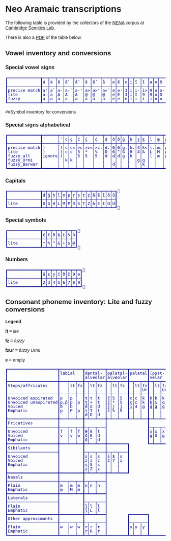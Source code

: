 # Neo Aramaic transcriptions

<style>
body {
    font-family: sans-serif;
}
pre.chars {
    border-collapse: collapse;
    color: #000080;
    font-family: monospace;
    font-size: medium;
    line-height: 1.0;
}
</style>

The following table is provided by the collectors of the
[NENA](https://github.com/CambridgeSemiticsLab/nena_corpus)
corpus at
[Cambridge Semitics Lab](https://github.com/CambridgeSemiticsLab).

There is also a
[PDF](../images/neoaramaic.pdf)
of the table below.


## Vowel inventory and conversions

### Special vowel signs

<pre class="chars">
┏━━━━━━━━━━━━━┳━━┯━━┯━━┯━━━┯━━━┯━━┯━━━┯━━━┯━┯━━┯━┯━┯━━┯━━┯━┯━┯━━┯━┯━━┯━━┯━┯━┓
┃             ┃á │à │ā │ā̀  │ā́  │ă │ắ  │ằ  │e│ē │ɛ│i│ī │ĭ │ə│o│ō │u│ū │ŭ │ı│ɑ┃
┠─────────────╂──┼──┼──┼───┼───┼──┼───┼───┼─┼──┼─┼─┼──┼──┼─┼─┼──┼─┼──┼──┼─┼─┨
┃precise match┃a'│a`│a-│a-`│a-'│a>│a>'│a>`│e│e-│3│i│i-│i>│9│o│o-│u│u-│u<│i│a┃
┃lite         ┃a │a │A │A  │A  │@ │@  │@  │e│E │3│i│I │9 │9│o│O │u│U │2 │i│a┃
┃fuzzy        ┃a │a │a │a  │a  │a │a  │a  │e│e │e│i│i │i │i│o│o │u│u │u │i│a┃
┗━━━━━━━━━━━━━┻━━┷━━┷━━┷━━━┷━━━┷━━┷━━━┷━━━┷━┷━━┷━┷━┷━━┷━━┷━┷━┷━━┷━┷━━┷━━┷━┷━┛
</pre>

##Symbol inventory for conversions

### Special signs alphabetical

<pre class="chars">
┏━━━━━━━━━━━━━┳━━━━━━┯━┯━┯━━┯━━┯━━━┯━━━┯━━┯━┯━┯━━┯━━┯━┯━━┯━━┯━━┯━━━┯━━┯━━┯━━┯━━┯━━┯━┯━┯━━┯━━┓
┃             ┃ʾ     │ʿ│c│c̭ │č │č̭  │č̣  │ḍ │ð│ð̣│ġ │ḥ │ɟ│k̭ │ḷ │ṃ │p̭,p̌│p̣ │ṛ │ṣ │š │ṱ │ṭ│θ│ž │ẓ ┃
┠─────────────╂──────┼─┼─┼──┼──┼───┼───┼──┼─┼─┼──┼──┼─┼──┼──┼──┼───┼──┼──┼──┼──┼──┼─┼─┼──┼──┨
┃precise match┃)     │(│c│c<│>c│>c<│>c.│d.│6│6│g.│h.│4│k<│l.│m.│p< │p.│r.│s.│>s│t<│t│8│>z│z.┃
┃lite         ┃)     │(│c│c │5 │*  │%  │D │6│^│G │H │4│& │L │M │p  │P │R │S │$ │+ │T│8│7 │Z ┃
┃fuzzy_all    ┃ignore│(│ │  │5 │5  │5  │d │d│d│g │h │ │  │l │m │p  │p │r │s │s │t │t│ │z │z ┃
┃fuzzy_Urmi   ┃      │ │k│k │  │   │   │  │ │ │  │  │g│q │  │  │   │  │  │  │  │  │ │ │  │  ┃
┃fuzzy_Barwar ┃      │ │ │  │  │   │   │  │d│ │  │  │ │k │  │  │   │  │  │  │  │  │ │t│  │  ┃
┗━━━━━━━━━━━━━┻━━━━━━┷━┷━┷━━┷━━┷━━━┷━━━┷━━┷━┷━┷━━┷━━┷━┷━━┷━━┷━━┷━━━┷━━┷━━┷━━┷━━┷━━┷━┷━┷━━┷━━┛
</pre>

### Capitals

<pre class="chars">
┏━━━━━━━━━━━━━┳━┯━┯━┯━┯━┯━┯━┯━┯━┯━┯━┯━┯━┯━┯━┓
┃             ┃ḍ│ġ│ḥ│ḷ│ṃ│p̣│ṛ│ṣ│ṭ│ẓ│ā│ē│ī│ō│ū┃
┠─────────────╂─┼─┼─┼─┼─┼─┼─┼─┼─┼─┼─┼─┼─┼─┼─┨
┃lite         ┃D│G│H│L│M│P│R│S│T│Z│A│E│I│O│U┃
┗━━━━━━━━━━━━━┻━┷━┷━┷━┷━┷━┷━┷━┷━┷━┷━┷━┷━┷━┷━┛
</pre>

### Special symbols

<pre class="chars">
┏━━━━━━━━━━━━━┳━┯━┯━┯━┯━┯━┯━┓
┃             ┃č̭│č̣│ð̣│k̭│ṱ│š│ă┃
┠─────────────╂─┼─┼─┼─┼─┼─┼─┨
┃lite         ┃*│%│^│&│+│$│@┃
┗━━━━━━━━━━━━━┻━┷━┷━┷━┷━┷━┷━┛
</pre>

### Numbers

<pre class="chars">
┏━━━━━━━━━━━━━┳━┯━┯━┯━┯━┯━┯━┯━┓
┃             ┃ŭ│ɛ│ɟ│č│ð│ž│θ│ə┃
┠─────────────╂─┼─┼─┼─┼─┼─┼─┼─┨
┃lite         ┃2│3│4│5│6│7│8│9┃
┗━━━━━━━━━━━━━┻━┷━┷━┷━┷━┷━┷━┷━┛
</pre>

## Consonant phoneme inventory: Lite and fuzzy conversions

**Legend**

**lt** = *lite*

**fz** = *fuzzy*

**fzUr** = *fuzzy Urmi*

**є** = empty


<pre class="chars">
┏━━━━━━━━━━━━━━━━━━━━┳━━━━━━━━━┳━━━━━━━━┳━━━━━━━━┳━━━━━━━┳━━━━━━━┳━━━━━━┳━━━━━━━┳━━━━━━━┓
┃                    ┃labial   ┃dental- ┃palatal-┃palatal┃(post-)┃uvular┃pharyn-┃laryn- ┃
┃                    ┃         ┃alveolar┃alveolar┃       ┃velar  ┃      ┃geal   ┃geal   ┃
┣━━━━━━━━━━━━━━━━━━━━╋━━━┯━━┯━━╋━┯━━┯━━━╋━┯━━┯━━━╋━┯━━┯━━╋━┯━━┯━━╋━━┯━━━╋━┯━━┯━━╋━┯━━┯━━┫
┃Stops/affricates    ┃   │lt│fz┃ │lt│fz ┃ │lt│fz ┃ │lt│fz┃ │lt│fz┃  │   ┃ │lt│fz┃ │lt│fz┃
┃                    ┃   │  │  ┃ │  │   ┃ │  │   ┃ │  │Ur┃ │  │Ur┃  │   ┃ │  │  ┃ │  │  ┃
┠────────────────────╂───┼──┼──╂─┼──┼───╂─┼──┼───╂─┼──┼──╂─┼──┼──╂──┼───╂─┴──┴──╂─┼──┼──┨
┃Unvoiced aspirated  ┃p  │p │  ┃t│t │t  ┃č│5 │5  ┃c│c │k ┃k│k │k ┃ q│q  ┃       ┃ʾ│) │є ┃
┃Unvoiced unaspirated┃p̭,p̌│p │p ┃ṱ│+ │t  ┃č̭│* │5  ┃c̭│c │k ┃k̭│& │q ┃  │   ┃       ┃ │  │  ┃
┃Voiced              ┃b  │b │  ┃d│d │d  ┃j│j │j  ┃ɟ│4 │g ┃g│g │g ┃  │   ┃       ┃ │  │  ┃
┃Emphatic            ┃p̣  │P │p ┃ṭ│T │t  ┃č│% │5  ┃ │  │  ┃ │  │  ┃  │   ┃       ┃ │  │  ┃
┃                    ┃   │  │  ┃ḍ│D │d  ┃ │  │   ┃ │  │  ┃ │  │  ┃  │   ┃       ┃ │  │  ┃
┣━━━━━━━━━━━━━━━━━━━━╋━━━┷━━┷━━╋━┷━━┷━━━╋━┷━━┷━━━┻━┷━━┷━━╋━┷━━┷━━╋━━┷━━━╋━━━━━━━╋━┷━━┷━━┫
┃Fricatives          ┃         ┃        ┃                ┃       ┃      ┃       ┃       ┃
┠────────────────────╂───┬──┬──╂─┬──┬───┨                ┠─┬──┬──┨      ┠─┬──┬──╂─┬──┬──┨
┃Unvoiced            ┃f  │f │f ┃θ│8 │t  ┃                ┃x│x │x ┃      ┃ḥ│H │h ┃h│h │h ┃
┃Voiced              ┃v  │v │w ┃ð│6 │d  ┃                ┃ġ│G │g ┃      ┃ │  │  ┃ │  │  ┃
┃Emphatic            ┃   │  │  ┃ð̣│^ │d  ┃                ┃ │  │  ┃      ┃ʿ│( │( ┃ │  │  ┃
┣━━━━━━━━━━━━━━━━━━━━╋━━━┷━━┷━━╋━┷━━┷━━━╋━━━━━━━━┓       ┗━┷━━┷━━┛      ┗━┷━━┷━━┻━┷━━┷━━┫
┃Sibilants           ┃         ┃        ┃        ┃                                      ┃
┠────────────────────┨         ┠─┬──┬───╂─┬──┬───┨                                      ┃
┃Unvoiced            ┃         ┃s│s │s  ┃š│$ │s  ┃                                      ┃
┃Voiced              ┃         ┃z│z │z  ┃ž│7 │z  ┃                                      ┃
┃Emphatic            ┃         ┃ṣ│S │s  ┃ │  │   ┃                                      ┃
┃                    ┃         ┃ẓ│Z │z  ┃ │  │   ┃                                      ┃
┣━━━━━━━━━━━━━━━━━━━━╋━━━━━━━━━╋━┷━━┷━━━╋━┷━━┷━━━┛                                      ┃
┃Nasals              ┃         ┃        ┃                                               ┃
┠────────────────────╂───┬──┬──╂─┬──┬───┨                                               ┃
┃Plain               ┃m  │m │m ┃n│n │n  ┃                                               ┃
┃Emphatic            ┃ṃ  │M │m ┃ │  │   ┃                                               ┃
┣━━━━━━━━━━━━━━━━━━━━╋━━━┷━━┷━━╋━┷━━┷━━━┫                                               ┃
┃Laterals            ┃         ┃        ┃                                               ┃
┠────────────────────┨         ┠─┬──┬───┨                                               ┃
┃Plain               ┃         ┃l│l │l  ┃                                               ┃
┃Emphatic            ┃         ┃ḷ│L │l  ┃                                               ┃
┣━━━━━━━━━━━━━━━━━━━━╋━━━━━━━━━╋━┷━━┷━━━┫        ┏━━━━━━━┓                              ┃
┃Other approximants  ┃         ┃        ┃        ┃       ┃                              ┃
┠────────────────────╂───┬──┬──╂─┬──┬───┨        ┠─┬──┬──┨                              ┃
┃Plain               ┃w  │w │w ┃r│r │r  ┃        ┃y│y │y ┃                              ┃
┃Emphatic            ┃   │  │  ┃ṛ│R │r  ┃        ┃ │  │  ┃                              ┃
┗━━━━━━━━━━━━━━━━━━━━┻━━━┷━━┷━━┻━┷━━┷━━━┻━━━━━━━━┻━┷━━┷━━┻━━━━━━━━━━━━━━━━━━━━━━━━━━━━━━┛
</pre>
